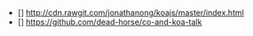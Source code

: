- [] http://cdn.rawgit.com/jonathanong/koajs/master/index.html
- [] https://github.com/dead-horse/co-and-koa-talk
